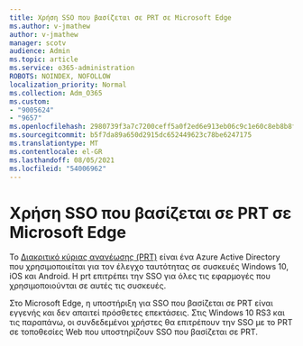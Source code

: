 ```yaml
---
title: Χρήση SSO που βασίζεται σε PRT σε Microsoft Edge
ms.author: v-jmathew
author: v-jmathew
manager: scotv
audience: Admin
ms.topic: article
ms.service: o365-administration
ROBOTS: NOINDEX, NOFOLLOW
localization_priority: Normal
ms.collection: Adm_O365
ms.custom:
- "9005624"
- "9657"
ms.openlocfilehash: 2980739f3a7c7200ceff5a0f2ed6e913eb06c9c1e60c8eb8b8f102f3f2760f01
ms.sourcegitcommit: b5f7da89a650d2915dc652449623c78be6247175
ms.translationtype: MT
ms.contentlocale: el-GR
ms.lasthandoff: 08/05/2021
ms.locfileid: "54006962"
---
```

# <a name="use-prt-based-sso-in-microsoft-edge"></a>Χρήση SSO που βασίζεται σε PRT σε Microsoft Edge

Το [Διακριτικό κύριας ανανέωσης (PRT)](https://go.microsoft.com/fwlink/?linkid=2133632) είναι ένα Azure Active Directory που χρησιμοποιείται για τον έλεγχο ταυτότητας σε συσκευές Windows 10, iOS και Android. Η prt επιτρέπει την SSO για όλες τις εφαρμογές που χρησιμοποιούνται σε αυτές τις συσκευές.

Στο Microsoft Edge, η υποστήριξη για SSO που βασίζεται σε PRT είναι εγγενής και δεν απαιτεί πρόσθετες επεκτάσεις. Στις Windows 10 RS3 και τις παραπάνω, οι συνδεδεμένοι χρήστες θα επιτρέπουν την SSO με το PRT σε τοποθεσίες Web που υποστηρίζουν SSO που βασίζεται σε PRT.
